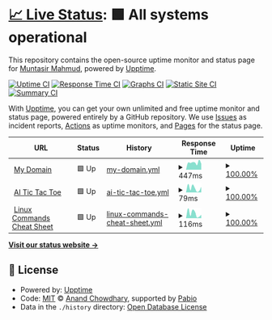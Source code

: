 # [📈 Live Status](https://muntasirmahmud.me): <!--live status--> **🟩 All systems operational**

This repository contains the open-source uptime monitor and status page for [Muntasir Mahmud](https://sites.google.com/view/muntasirmahmud/), powered by [Upptime](https://github.com/upptime/upptime).

[![Uptime CI](https://github.com/MuntasirSZN/upptime-monitoring/workflows/Uptime%20CI/badge.svg)](https://github.com/MuntasirSZN/upptime-monitoring/actions?query=workflow%3A%22Uptime+CI%22)
[![Response Time CI](https://github.com/MuntasirSZN/upptime-monitoring/workflows/Response%20Time%20CI/badge.svg)](https://github.com/MuntasirSZN/upptime-monitoring/actions?query=workflow%3A%22Response+Time+CI%22)
[![Graphs CI](https://github.com/MuntasirSZN/upptime-monitoring/workflows/Graphs%20CI/badge.svg)](https://github.com/MuntasirSZN/upptime-monitoring/actions?query=workflow%3A%22Graphs+CI%22)
[![Static Site CI](https://github.com/MuntasirSZN/upptime-monitoring/workflows/Static%20Site%20CI/badge.svg)](https://github.com/MuntasirSZN/upptime-monitoring/actions?query=workflow%3A%22Static+Site+CI%22)
[![Summary CI](https://github.com/MuntasirSZN/upptime-monitoring/workflows/Summary%20CI/badge.svg)](https://github.com/MuntasirSZN/upptime-monitoring/actions?query=workflow%3A%22Summary+CI%22)

With [Upptime](https://upptime.js.org), you can get your own unlimited and free uptime monitor and status page, powered entirely by a GitHub repository. We use [Issues](https://github.com/MuntasirSZN/upptime-monitoring/issues) as incident reports, [Actions](https://github.com/MuntasirSZN/upptime-monitoring/actions) as uptime monitors, and [Pages](https://muntasirmahmud.me) for the status page.

<!--start: status pages-->
<!-- This summary is generated by Upptime (https://github.com/upptime/upptime) -->
<!-- Do not edit this manually, your changes will be overwritten -->
<!-- prettier-ignore -->
| URL | Status | History | Response Time | Uptime |
| --- | ------ | ------- | ------------- | ------ |
| <img alt="" src="https://icons.duckduckgo.com/ip3/muntasirmahmud.me.ico" height="13"> [My Domain](https://muntasirmahmud.me/) | 🟩 Up | [my-domain.yml](https://github.com/MuntasirSZN/upptime-monitoring/commits/HEAD/history/my-domain.yml) | <details><summary><img alt="Response time graph" src="./graphs/my-domain/response-time-week.png" height="20"> 447ms</summary><br><a href="https://status.muntasirmahmud.me/history/my-domain"><img alt="Response time 390" src="https://img.shields.io/endpoint?url=https%3A%2F%2Fraw.githubusercontent.com%2FMuntasirSZN%2Fupptime-monitoring%2FHEAD%2Fapi%2Fmy-domain%2Fresponse-time.json"></a><br><a href="https://status.muntasirmahmud.me/history/my-domain"><img alt="24-hour response time 289" src="https://img.shields.io/endpoint?url=https%3A%2F%2Fraw.githubusercontent.com%2FMuntasirSZN%2Fupptime-monitoring%2FHEAD%2Fapi%2Fmy-domain%2Fresponse-time-day.json"></a><br><a href="https://status.muntasirmahmud.me/history/my-domain"><img alt="7-day response time 447" src="https://img.shields.io/endpoint?url=https%3A%2F%2Fraw.githubusercontent.com%2FMuntasirSZN%2Fupptime-monitoring%2FHEAD%2Fapi%2Fmy-domain%2Fresponse-time-week.json"></a><br><a href="https://status.muntasirmahmud.me/history/my-domain"><img alt="30-day response time 490" src="https://img.shields.io/endpoint?url=https%3A%2F%2Fraw.githubusercontent.com%2FMuntasirSZN%2Fupptime-monitoring%2FHEAD%2Fapi%2Fmy-domain%2Fresponse-time-month.json"></a><br><a href="https://status.muntasirmahmud.me/history/my-domain"><img alt="1-year response time 390" src="https://img.shields.io/endpoint?url=https%3A%2F%2Fraw.githubusercontent.com%2FMuntasirSZN%2Fupptime-monitoring%2FHEAD%2Fapi%2Fmy-domain%2Fresponse-time-year.json"></a></details> | <details><summary><a href="https://status.muntasirmahmud.me/history/my-domain">100.00%</a></summary><a href="https://status.muntasirmahmud.me/history/my-domain"><img alt="All-time uptime 100.00%" src="https://img.shields.io/endpoint?url=https%3A%2F%2Fraw.githubusercontent.com%2FMuntasirSZN%2Fupptime-monitoring%2FHEAD%2Fapi%2Fmy-domain%2Fuptime.json"></a><br><a href="https://status.muntasirmahmud.me/history/my-domain"><img alt="24-hour uptime 100.00%" src="https://img.shields.io/endpoint?url=https%3A%2F%2Fraw.githubusercontent.com%2FMuntasirSZN%2Fupptime-monitoring%2FHEAD%2Fapi%2Fmy-domain%2Fuptime-day.json"></a><br><a href="https://status.muntasirmahmud.me/history/my-domain"><img alt="7-day uptime 100.00%" src="https://img.shields.io/endpoint?url=https%3A%2F%2Fraw.githubusercontent.com%2FMuntasirSZN%2Fupptime-monitoring%2FHEAD%2Fapi%2Fmy-domain%2Fuptime-week.json"></a><br><a href="https://status.muntasirmahmud.me/history/my-domain"><img alt="30-day uptime 100.00%" src="https://img.shields.io/endpoint?url=https%3A%2F%2Fraw.githubusercontent.com%2FMuntasirSZN%2Fupptime-monitoring%2FHEAD%2Fapi%2Fmy-domain%2Fuptime-month.json"></a><br><a href="https://status.muntasirmahmud.me/history/my-domain"><img alt="1-year uptime 100.00%" src="https://img.shields.io/endpoint?url=https%3A%2F%2Fraw.githubusercontent.com%2FMuntasirSZN%2Fupptime-monitoring%2FHEAD%2Fapi%2Fmy-domain%2Fuptime-year.json"></a></details>
| <img alt="" src="https://icons.duckduckgo.com/ip3/muntasirmahmud.me.ico" height="13"> [AI Tic Tac Toe](https://muntasirmahmud.me/AiTicTacToe/) | 🟩 Up | [ai-tic-tac-toe.yml](https://github.com/MuntasirSZN/upptime-monitoring/commits/HEAD/history/ai-tic-tac-toe.yml) | <details><summary><img alt="Response time graph" src="./graphs/ai-tic-tac-toe/response-time-week.png" height="20"> 79ms</summary><br><a href="https://status.muntasirmahmud.me/history/ai-tic-tac-toe"><img alt="Response time 71" src="https://img.shields.io/endpoint?url=https%3A%2F%2Fraw.githubusercontent.com%2FMuntasirSZN%2Fupptime-monitoring%2FHEAD%2Fapi%2Fai-tic-tac-toe%2Fresponse-time.json"></a><br><a href="https://status.muntasirmahmud.me/history/ai-tic-tac-toe"><img alt="24-hour response time 29" src="https://img.shields.io/endpoint?url=https%3A%2F%2Fraw.githubusercontent.com%2FMuntasirSZN%2Fupptime-monitoring%2FHEAD%2Fapi%2Fai-tic-tac-toe%2Fresponse-time-day.json"></a><br><a href="https://status.muntasirmahmud.me/history/ai-tic-tac-toe"><img alt="7-day response time 79" src="https://img.shields.io/endpoint?url=https%3A%2F%2Fraw.githubusercontent.com%2FMuntasirSZN%2Fupptime-monitoring%2FHEAD%2Fapi%2Fai-tic-tac-toe%2Fresponse-time-week.json"></a><br><a href="https://status.muntasirmahmud.me/history/ai-tic-tac-toe"><img alt="30-day response time 85" src="https://img.shields.io/endpoint?url=https%3A%2F%2Fraw.githubusercontent.com%2FMuntasirSZN%2Fupptime-monitoring%2FHEAD%2Fapi%2Fai-tic-tac-toe%2Fresponse-time-month.json"></a><br><a href="https://status.muntasirmahmud.me/history/ai-tic-tac-toe"><img alt="1-year response time 71" src="https://img.shields.io/endpoint?url=https%3A%2F%2Fraw.githubusercontent.com%2FMuntasirSZN%2Fupptime-monitoring%2FHEAD%2Fapi%2Fai-tic-tac-toe%2Fresponse-time-year.json"></a></details> | <details><summary><a href="https://status.muntasirmahmud.me/history/ai-tic-tac-toe">100.00%</a></summary><a href="https://status.muntasirmahmud.me/history/ai-tic-tac-toe"><img alt="All-time uptime 100.00%" src="https://img.shields.io/endpoint?url=https%3A%2F%2Fraw.githubusercontent.com%2FMuntasirSZN%2Fupptime-monitoring%2FHEAD%2Fapi%2Fai-tic-tac-toe%2Fuptime.json"></a><br><a href="https://status.muntasirmahmud.me/history/ai-tic-tac-toe"><img alt="24-hour uptime 100.00%" src="https://img.shields.io/endpoint?url=https%3A%2F%2Fraw.githubusercontent.com%2FMuntasirSZN%2Fupptime-monitoring%2FHEAD%2Fapi%2Fai-tic-tac-toe%2Fuptime-day.json"></a><br><a href="https://status.muntasirmahmud.me/history/ai-tic-tac-toe"><img alt="7-day uptime 100.00%" src="https://img.shields.io/endpoint?url=https%3A%2F%2Fraw.githubusercontent.com%2FMuntasirSZN%2Fupptime-monitoring%2FHEAD%2Fapi%2Fai-tic-tac-toe%2Fuptime-week.json"></a><br><a href="https://status.muntasirmahmud.me/history/ai-tic-tac-toe"><img alt="30-day uptime 100.00%" src="https://img.shields.io/endpoint?url=https%3A%2F%2Fraw.githubusercontent.com%2FMuntasirSZN%2Fupptime-monitoring%2FHEAD%2Fapi%2Fai-tic-tac-toe%2Fuptime-month.json"></a><br><a href="https://status.muntasirmahmud.me/history/ai-tic-tac-toe"><img alt="1-year uptime 100.00%" src="https://img.shields.io/endpoint?url=https%3A%2F%2Fraw.githubusercontent.com%2FMuntasirSZN%2Fupptime-monitoring%2FHEAD%2Fapi%2Fai-tic-tac-toe%2Fuptime-year.json"></a></details>
| <img alt="" src="https://icons.duckduckgo.com/ip3/muntasirmahmud.me.ico" height="13"> [Linux Commands Cheat Sheet](https://muntasirmahmud.me/LinuxCommandsCheatSheet) | 🟩 Up | [linux-commands-cheat-sheet.yml](https://github.com/MuntasirSZN/upptime-monitoring/commits/HEAD/history/linux-commands-cheat-sheet.yml) | <details><summary><img alt="Response time graph" src="./graphs/linux-commands-cheat-sheet/response-time-week.png" height="20"> 116ms</summary><br><a href="https://status.muntasirmahmud.me/history/linux-commands-cheat-sheet"><img alt="Response time 105" src="https://img.shields.io/endpoint?url=https%3A%2F%2Fraw.githubusercontent.com%2FMuntasirSZN%2Fupptime-monitoring%2FHEAD%2Fapi%2Flinux-commands-cheat-sheet%2Fresponse-time.json"></a><br><a href="https://status.muntasirmahmud.me/history/linux-commands-cheat-sheet"><img alt="24-hour response time 46" src="https://img.shields.io/endpoint?url=https%3A%2F%2Fraw.githubusercontent.com%2FMuntasirSZN%2Fupptime-monitoring%2FHEAD%2Fapi%2Flinux-commands-cheat-sheet%2Fresponse-time-day.json"></a><br><a href="https://status.muntasirmahmud.me/history/linux-commands-cheat-sheet"><img alt="7-day response time 116" src="https://img.shields.io/endpoint?url=https%3A%2F%2Fraw.githubusercontent.com%2FMuntasirSZN%2Fupptime-monitoring%2FHEAD%2Fapi%2Flinux-commands-cheat-sheet%2Fresponse-time-week.json"></a><br><a href="https://status.muntasirmahmud.me/history/linux-commands-cheat-sheet"><img alt="30-day response time 149" src="https://img.shields.io/endpoint?url=https%3A%2F%2Fraw.githubusercontent.com%2FMuntasirSZN%2Fupptime-monitoring%2FHEAD%2Fapi%2Flinux-commands-cheat-sheet%2Fresponse-time-month.json"></a><br><a href="https://status.muntasirmahmud.me/history/linux-commands-cheat-sheet"><img alt="1-year response time 105" src="https://img.shields.io/endpoint?url=https%3A%2F%2Fraw.githubusercontent.com%2FMuntasirSZN%2Fupptime-monitoring%2FHEAD%2Fapi%2Flinux-commands-cheat-sheet%2Fresponse-time-year.json"></a></details> | <details><summary><a href="https://status.muntasirmahmud.me/history/linux-commands-cheat-sheet">100.00%</a></summary><a href="https://status.muntasirmahmud.me/history/linux-commands-cheat-sheet"><img alt="All-time uptime 100.00%" src="https://img.shields.io/endpoint?url=https%3A%2F%2Fraw.githubusercontent.com%2FMuntasirSZN%2Fupptime-monitoring%2FHEAD%2Fapi%2Flinux-commands-cheat-sheet%2Fuptime.json"></a><br><a href="https://status.muntasirmahmud.me/history/linux-commands-cheat-sheet"><img alt="24-hour uptime 100.00%" src="https://img.shields.io/endpoint?url=https%3A%2F%2Fraw.githubusercontent.com%2FMuntasirSZN%2Fupptime-monitoring%2FHEAD%2Fapi%2Flinux-commands-cheat-sheet%2Fuptime-day.json"></a><br><a href="https://status.muntasirmahmud.me/history/linux-commands-cheat-sheet"><img alt="7-day uptime 100.00%" src="https://img.shields.io/endpoint?url=https%3A%2F%2Fraw.githubusercontent.com%2FMuntasirSZN%2Fupptime-monitoring%2FHEAD%2Fapi%2Flinux-commands-cheat-sheet%2Fuptime-week.json"></a><br><a href="https://status.muntasirmahmud.me/history/linux-commands-cheat-sheet"><img alt="30-day uptime 100.00%" src="https://img.shields.io/endpoint?url=https%3A%2F%2Fraw.githubusercontent.com%2FMuntasirSZN%2Fupptime-monitoring%2FHEAD%2Fapi%2Flinux-commands-cheat-sheet%2Fuptime-month.json"></a><br><a href="https://status.muntasirmahmud.me/history/linux-commands-cheat-sheet"><img alt="1-year uptime 100.00%" src="https://img.shields.io/endpoint?url=https%3A%2F%2Fraw.githubusercontent.com%2FMuntasirSZN%2Fupptime-monitoring%2FHEAD%2Fapi%2Flinux-commands-cheat-sheet%2Fuptime-year.json"></a></details>

<!--end: status pages-->

[**Visit our status website →**](http://muntasirmahmud.me/upptime-monitoring/)

## 📄 License

- Powered by: [Upptime](https://github.com/upptime/upptime)
- Code: [MIT](./LICENSE) © [Anand Chowdhary](https://anandchowdhary.com), supported by [Pabio](https://pabio.com)
- Data in the `./history` directory: [Open Database License](https://opendatacommons.org/licenses/odbl/1-0/)
